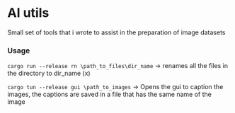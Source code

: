 # AI utils
Small set of tools that i wrote to assist in the preparation of image datasets

### Usage


`cargo run --release rn \path_to_files\dir_name` -> renames all the files in the directory to dir_name (x)

`cargo tun --release gui \path_to_images` -> Opens the gui to caption the images, the captions are saved in a file that has the same name of the image

